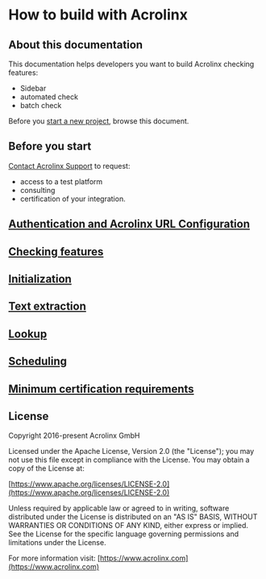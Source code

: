 # How to build with Acrolinx

## About this documentation

This documentation helps developers you want to build Acrolinx checking features:

- Sidebar
- automated check
- batch check

Before you [start a new project](https://support.acrolinx.com/hc/en-us/categories/10209837818770-Build-With-Acrolinx),
browse this document.

## Before you start

[Contact Acrolinx Support](https://support.acrolinx.com/hc/en-us/requests/new) to request:

- access to a test platform
- consulting
- certification of your integration.

## [Authentication and Acrolinx URL Configuration](topics/authentication.md)

## [Checking features](topics/checking-features.md)

## [Initialization](topics/initialization.md)

## [Text extraction](topics/text-extraction.md)

## [Lookup](topics/text-lookup.md)

## [Scheduling](topics/scheduling.md)

## [Minimum certification requirements](topics/minimum-requirements.md)

## License

Copyright 2016-present Acrolinx GmbH

Licensed under the Apache License, Version 2.0 (the "License");
you may not use this file except in compliance with the License.
You may obtain a copy of the License at:

[https://www.apache.org/licenses/LICENSE-2.0](https://www.apache.org/licenses/LICENSE-2.0)

Unless required by applicable law or agreed to in writing, software
distributed under the License is distributed on an "AS IS" BASIS,
WITHOUT WARRANTIES OR CONDITIONS OF ANY KIND, either express or implied.
See the License for the specific language governing permissions and
limitations under the License.

For more information visit: [https://www.acrolinx.com](https://www.acrolinx.com)
